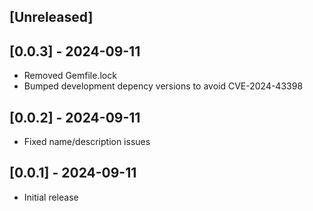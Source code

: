 ## [Unreleased]

## [0.0.3] - 2024-09-11
- Removed Gemfile.lock
- Bumped development depency versions to avoid CVE-2024-43398

## [0.0.2] - 2024-09-11
- Fixed name/description issues

## [0.0.1] - 2024-09-11

- Initial release
